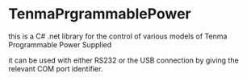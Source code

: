 # TenmaPrgrammablePower
this is a C# .net library for the control of various models of Tenma Programmable Power Supplied

it can be used with either RS232 or the USB connection by giving the relevant COM port identifier.

